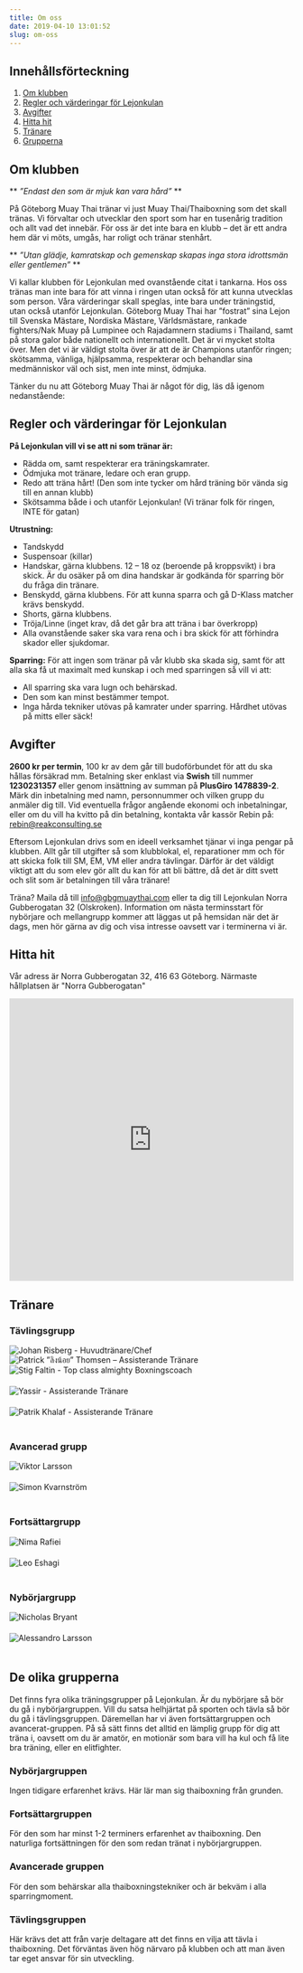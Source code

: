 ```yaml
---
title: Om oss
date: 2019-04-10 13:01:52
slug: om-oss
---
```


## Innehållsförteckning
1. [Om klubben](#om-klubben)
2. [Regler och värderingar för Lejonkulan](#regler)
3. [Avgifter](#avgifter)
4. [Hitta hit](#hitta-hit)
5. [Tränare](#tranare)
6. [Grupperna](#grupperna)

<a name="om-klubben"></a>
## Om klubben

**
*”Endast den som är mjuk kan vara hård”*
**

På Göteborg Muay Thai tränar vi just Muay Thai/Thaiboxning som det skall tränas. Vi förvaltar och utvecklar den sport som har en tusenårig tradition och allt vad det innebär. För oss är det inte bara en klubb – det är ett andra hem där vi möts, umgås, har roligt och tränar stenhårt.

**
*”Utan glädje, kamratskap och gemenskap skapas inga stora idrottsmän eller gentlemen”*
**

Vi kallar klubben för Lejonkulan med ovanstående citat i tankarna. Hos oss tränas man inte bara för att vinna i ringen utan också för att kunna utvecklas som person. Våra värderingar skall speglas, inte bara under träningstid, utan också utanför Lejonkulan.
Göteborg Muay Thai har ”fostrat” sina Lejon till Svenska Mästare, Nordiska Mästare, Världsmästare, rankade fighters/Nak Muay på Lumpinee och Rajadamnern stadiums i Thailand, samt på stora galor både nationellt och internationellt. Det är vi mycket stolta över. Men det vi är väldigt stolta över är att de är Champions utanför ringen; skötsamma, vänliga, hjälpsamma, respekterar och behandlar sina medmänniskor väl och sist, men inte minst, ödmjuka.

Tänker du nu att  Göteborg Muay Thai är något för dig, läs då igenom nedanstående:

<a name="regler"></a>
## Regler och värderingar för Lejonkulan

**På Lejonkulan vill vi se att ni som tränar är:**
- Rädda om, samt respekterar era träningskamrater.
- Ödmjuka mot tränare, ledare och eran grupp.
- Redo att träna hårt! (Den som inte tycker om hård träning bör vända sig till en annan klubb)
- Skötsamma både i och utanför Lejonkulan! (Vi tränar folk för ringen, INTE för gatan)

**Utrustning:**
- Tandskydd
- Suspensoar (killar)
- Handskar, gärna klubbens. 12 – 18 oz (beroende på kroppsvikt) i bra skick. Är du osäker på om dina handskar är godkända för sparring bör du fråga din tränare.
- Benskydd, gärna klubbens. För att kunna sparra och gå D-Klass matcher krävs benskydd.
- Shorts, gärna klubbens.
- Tröja/Linne (inget krav, då det går bra att träna i bar överkropp)
- Alla ovanstående saker ska vara rena och i bra skick för att förhindra skador eller sjukdomar.

**Sparring:**
För att ingen som tränar på vår klubb ska skada sig, samt för att alla ska få ut maximalt med kunskap i och med sparringen så vill vi att:

- All sparring ska vara lugn och behärskad.
- Den som kan minst bestämmer tempot.
- Inga hårda tekniker utövas på kamrater under sparring. Hårdhet utövas på mitts eller säck!

<a name="avgifter"></a>
## Avgifter

**2600 kr per termin**, 100 kr av dem går till budoförbundet för att du ska hållas försäkrad mm.
Betalning sker enklast via **Swish** till nummer **1230231357** eller genom insättning av summan på **PlusGiro 1478839-2**. Märk din inbetalning med namn, personnummer och vilken grupp du anmäler dig till. Vid eventuella frågor angående ekonomi och inbetalningar, eller om du vill ha kvitto på din betalning, kontakta vår kassör Rebin på: rebin@reakconsulting.se

Eftersom Lejonkulan drivs som en ideell verksamhet tjänar vi inga pengar på klubben. Allt går till utgifter så som klubblokal, el, reparationer mm och för att skicka folk till SM, EM, VM eller andra tävlingar. Därför är det väldigt viktigt att du som elev gör allt du kan för att bli bättre, då det är ditt svett och slit som är betalningen till våra tränare!

Träna? Maila då till info@gbgmuaythai.com eller ta dig till Lejonkulan Norra Gubberogatan 32 (Olskroken). Information om nästa terminsstart för nybörjare och mellangrupp kommer att läggas ut på hemsidan när det är dags, men hör gärna av dig och visa intresse oavsett var i terminerna vi är.

<a name="hitta-hit"></a>
## Hitta hit

Vår adress är Norra Gubberogatan 32, 416 63 Göteborg. Närmaste hållplatsen är "Norra Gubberogatan"

<div class="mapouter">
	<div class="gmap_canvas">
		<iframe width="100%" height="500" id="gmap_canvas" src="https://maps.google.com/maps?q=lejonkulan%20g%C3%B6teborg%20muay&t=&z=13&ie=UTF8&iwloc=&output=embed" frameborder="0" scrolling="no" marginheight="0" marginwidth="0"></iframe>
		<a href="https://www.emojilib.com"></a>
	</div>
</div>

<a name="tranare"></a>
## Tränare

### Tävlingsgrupp

<div class="trainer">
    <img src="index/risberg.jpg" alt="Johan Risberg - Huvudtränare/Chef">
</div>
<div class="trainer">
    <img src="index/thomsen-khru.jpg" alt="Patrick ”ลิงน้อย” Thomsen – Assisterande Tränare">
</div>
<div class="trainer" style="padding-bottom: 20px">
    <img src="index/stig.jpg" alt="Stig Faltin - Top class almighty Boxningscoach">
</div>
<div class="trainer" style="padding-bottom: 20px">
    <img src="index/yassir.jpg" alt="Yassir - Assisterande Tränare">
</div>
<div class="trainer" style="padding-bottom: 20px">
    <img src="index/patrik.jpg" alt="Patrik Khalaf - Assisterande Tränare">
</div>
<div style="clear:both"></div>

### Avancerad grupp

<div class="trainer" style="padding-bottom: 20px">
    <img src="index/viktor.jpg" alt="Viktor Larsson">
</div>
<div class="trainer" style="padding-bottom: 20px">
    <img src="index/simon.jpg" alt="Simon Kvarnström">
</div>
<div style="clear:both"></div>

### Fortsättargrupp

<div class="trainer" style="padding-bottom: 20px">
    <img src="index/nima.jpg" alt="Nima Rafiei">
</div>
<div class="trainer" style="padding-bottom: 20px">
    <img src="index/leo.jpg" alt="Leo Eshagi">
</div>
<div style="clear:both"></div>

### Nybörjargrupp

<div class="trainer" style="padding-bottom: 20px">
    <img src="index/nicholas.jpg" alt="Nicholas Bryant">
</div>
<div class="trainer" style="padding-bottom: 20px">
    <img src="index/alessandro.jpg" alt="Alessandro Larsson">
</div>
<div style="clear:both"></div>

<a name="grupperna"></a>
## De olika grupperna

Det finns fyra olika träningsgrupper på Lejonkulan. Är du nybörjare så bör du gå i nybörjargruppen. Vill du satsa helhjärtat på sporten och tävla så bör du gå i tävlingsgruppen. Däremellan har vi även fortsättargruppen och avancerat-gruppen. På så sätt finns det alltid en lämplig grupp för dig att träna i, oavsett om du är amatör, en motionär som bara vill ha kul och få lite bra träning, eller en elitfighter.

### Nybörjargruppen

Ingen tidigare erfarenhet krävs. Här lär man sig thaiboxning från grunden.

### Fortsättargruppen

För den som har minst 1-2 terminers erfarenhet av thaiboxning. Den naturliga fortsättningen för den som redan tränat i nybörjargruppen.

### Avancerade gruppen

För den som behärskar alla thaiboxningstekniker och är bekväm i alla sparringmoment.

### Tävlingsgruppen

Här krävs det att från varje deltagare att det finns en vilja att tävla i thaiboxning. Det förväntas även hög närvaro på klubben och att man även tar eget ansvar för sin utveckling.